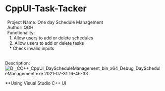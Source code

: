 # CppUI-Task-Tacker<br />
&ensp;Project Name: One day Schedule Management<br />
&ensp;Author: QGH<br />
&ensp;Functionality:	<br />
&ensp;&ensp;1.	Allow users to add or delete schedules<br />
&ensp;&ensp;2.	Allow users to add or delete tasks<br />
&ensp;&ensp;* Check invalid inputs<br />
<br />

Description:
![D__CC++_CppUI_DayScheduleManagement_bin_x64_Debug_DayScheduleManagement exe 2021-07-31 16-46-33](https://user-images.githubusercontent.com/76548491/127755663-4bf29c22-2add-4761-9485-d10a338ef7a2.gif)

**Using Visual Studio C++ UI

